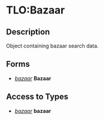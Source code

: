# TLO:Bazaar

## Description

Object containing bazaar search data.

## Forms

* [_bazaar_](mq2bzsrch-datatype-bazaar.md) **Bazaar**

## Access to Types

* [_bazaar_](mq2bzsrch-datatype-bazaar.md) **bazaar**
